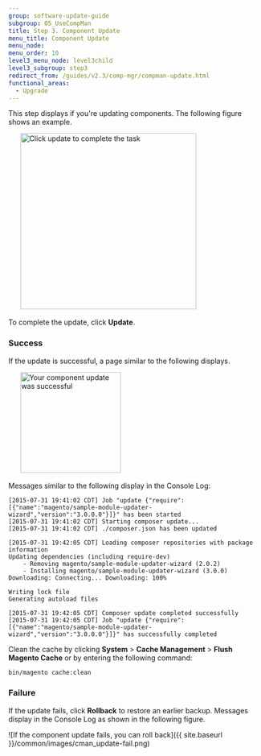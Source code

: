 ```yaml
---
group: software-update-guide
subgroup: 05_UseCompMan
title: Step 3. Component Update
menu_title: Component Update
menu_node:
menu_order: 10
level3_menu_node: level3child
level3_subgroup: step3
redirect_from: /guides/v2.3/comp-mgr/compman-update.html
functional_areas:
  - Upgrade
---
```


This step displays if you're updating components. The following figure shows an example.

&nbsp;&nbsp;&nbsp;&nbsp;&nbsp;&nbsp;<img src="{{ site.baseurl }}/common/images/cman_update-step.png" width="350px" alt="Click update to complete the task">

To complete the update, click **Update**.

### Success

If the update is successful, a page similar to the following displays.

&nbsp;&nbsp;&nbsp;&nbsp;&nbsp;&nbsp;<img src="{{ site.baseurl }}/common/images/cman_update-success.png" width="200px" alt="Your component update was successful">

Messages similar to the following display in the Console Log:

	[2015-07-31 19:41:02 CDT] Job "update {"require":[{"name":"magento/sample-module-updater-wizard","version":"3.0.0.0"}]}" has been started
	[2015-07-31 19:41:02 CDT] Starting composer update...
	[2015-07-31 19:41:02 CDT] ./composer.json has been updated

	[2015-07-31 19:42:05 CDT] Loading composer repositories with package information
	Updating dependencies (including require-dev)
		- Removing magento/sample-module-updater-wizard (2.0.2)
		- Installing magento/sample-module-updater-wizard (3.0.0)
	Downloading: Connecting... Downloading: 100%

	Writing lock file
	Generating autoload files

	[2015-07-31 19:42:05 CDT] Composer update completed successfully
	[2015-07-31 19:42:05 CDT] Job "update {"require":[{"name":"magento/sample-module-updater-wizard","version":"3.0.0.0"}]}" has successfully completed


  Clean the cache by clicking **System** > **Cache Management** > **Flush Magento Cache** or by entering the following command:

  ```bash
  bin/magento cache:clean
  ```

### Failure

If the update fails, click **Rollback** to restore an earlier backup. Messages display in the Console Log as shown in the following figure.

![If the component update fails, you can roll back]({{ site.baseurl }}/common/images/cman_update-fail.png)
